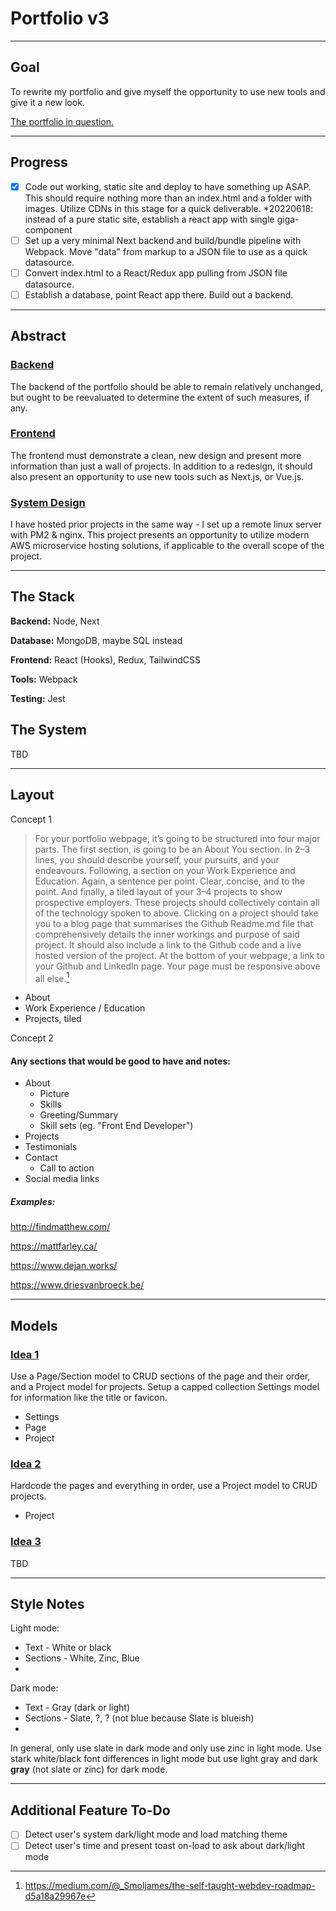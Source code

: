 # Portfolio v3
---
## Goal
To rewrite my portfolio and give myself the opportunity to use new tools and give it a new look.

[The portfolio in question.](https://zalong.dev)

---
## Progress
- [x] Code out working, static site and deploy to have something up ASAP. This should require nothing more than an index.html and a folder with images. Utilize CDNs in this stage for a quick deliverable. *20220618: instead of a pure static site, establish a react app with single giga-component
- [ ] Set up a very minimal Next backend and build/bundle pipeline with Webpack. Move "data" from markup to a JSON file to use as a quick datasource.
- [ ] Convert index.html to a React/Redux app pulling from JSON file datasource.
- [ ] Establish a database, point React app there. Build out a backend.

---
## Abstract

### <u>Backend</u>
The backend of the portfolio should be able to remain relatively unchanged, but ought to be reevaluated to determine the extent of such measures, if any.

### <u>Frontend</u>
The frontend must demonstrate a clean, new design and present more information than just a wall of projects. In addition to a redesign, it should also present an opportunity to use new tools such as Next.js, or Vue.js.

### <u>System Design</u>
I have hosted prior projects in the same way - I set up a remote linux server with PM2 & nginx. This project presents an opportunity to utilize modern AWS microservice hosting solutions, if applicable to the overall scope of the project.

---
## The Stack
**Backend:** Node, Next

**Database:** MongoDB, maybe SQL instead

**Frontend:** React (Hooks), Redux, TailwindCSS

**Tools:** Webpack

**Testing:** Jest

## The System
TBD

---
## Layout
Concept 1

> For your portfolio webpage, it’s going to be structured into four major parts. The first section, is going to be an About You section. In 2–3 lines, you should describe yourself, your pursuits, and your endeavours. Following, a section on your Work Experience and Education. Again, a sentence per point. Clear, concise, and to the point. And finally, a tiled layout of your 3–4 projects to show prospective employers. These projects should collectively contain all of the technology spoken to above. Clicking on a project should take you to a blog page that summarises the Github Readme.md file that comprehensively details the inner workings and purpose of said project. It should also include a link to the Github code and a live hosted version of the project. At the bottom of your webpage, a link to your Github and LinkedIn page. Your page must be responsive above all else.[^1]

- About
- Work Experience / Education
- Projects, tiled

Concept 2

#### Any sections that would be good to have and notes:
- About
  - Picture
  - Skills
  - Greeting/Summary
  - Skill sets (eg. "Front End Developer")
- Projects
- Testimonials
- Contact
  - Call to action
- Social media links

##### Examples:
http://findmatthew.com/

https://mattfarley.ca/

https://www.dejan.works/

https://www.driesvanbroeck.be/


---
## Models

### <u>Idea 1</u>
Use a Page/Section model to CRUD sections of the page and their order, and a Project model for projects. Setup a capped collection Settings model for information like the title or favicon.
- Settings
- Page
- Project

### <u>Idea 2</u>
Hardcode the pages and everything in order, use a Project model to CRUD projects.
- Project

### <u>Idea 3</u>
TBD

---

## Style Notes

Light mode:
- Text - White or black
- Sections - White, Zinc, Blue
- 

Dark mode:
- Text - Gray (dark or light)
- Sections - Slate, ?, ? (not blue because Slate is blueish)
- 

In general, only use slate in dark mode and only use zinc in light mode. Use stark white/black font differences in light mode but use light gray and dark **gray** (not slate or zinc) for dark mode.

---

## Additional Feature To-Do

- [ ] Detect user's system dark/light mode and load matching theme
- [ ] Detect user's time and present toast on-load to ask about dark/light mode

[^1]: https://medium.com/@_Smoljames/the-self-taught-webdev-roadmap-d5a18a29967e
